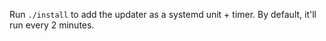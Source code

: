 Run `./install` to add the updater as a systemd unit + timer. By default, it'll run every 2 minutes.

